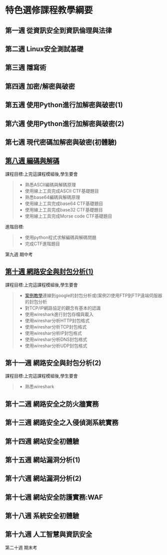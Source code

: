 # 特色選修課程教學綱要

## 第一週	從資訊安全到資訊倫理與法律

## 第二週	Linux安全測試基礎

## 第三週	隱寫術

## 第四週	加密/解密與破密

## 第五週	使用Python進行加解密與破密(1)

## 第六週	使用Python進行加解密與破密(2)

## 第七週	現代密碼加解密與破密(初體驗)

## [第八週	編碼與解碼](https://github.com/HappyHackingHigh/MyFirstSecurity/blob/master/Cource/Topics/week_8.md)

課程目標:上完這課程模組後,學生要會
>* 熟悉ASCII編碼與解碼原理
>* 使用線上工具完成ASCII CTF基礎題目
>* 熟悉base64編碼與解碼原理
>* 使用線上工具完成base64 CTF基礎題目
>* 使用線上工具完成base32 CTF基礎題目
>* 使用線上工具完成Morse code CTF基礎題目

進階目標:
>* 使用python程式求解編碼與解碼問題
>* 完成CTF進階題目

第九週	期中考

## [第十週	網路安全與封包分析(1)](https://github.com/HappyHackingHigh/MyFirstSecurity/blob/master/Cource/Topics/week_10.md)

課程目標:上完這課程模組後,學生要會
>* [案例教學](案例1)連線到google的封包分析或(案例2)使用FTP到FTP遠端伺服器的封包分析
>* 對TCP/IP網路協定的觀念有基本的認識
>* 使用wireshark進行封包存檔與載入
>* 使用wireshar分析HTTP封包格式
>* 使用wireshar分析TCP封包格式
>* 使用wireshar分析IP封包格式
>* 使用wireshar分析DNS封包格式
>* 使用wireshar分析UDP封包格式

## 第十一週	網路安全與封包分析(2)

課程目標:上完這課程模組後,學生要會
>* 熟悉wireshark

## 第十二週	網路安全之防火牆實務

## 第十三週	網路安全之入侵偵測系統實務

## 第十四週	網站安全初體驗

## 第十五週	網站漏洞分析(1)

## 第十六週	網站漏洞分析(2)

## 第十七週	網站安全防護實務:WAF

## 第十八週	系統安全初體驗

## 第十九週	人工智慧與資訊安全

第二十週	期末考

